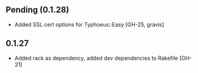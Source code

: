 Pending (0.1.28)
----------------
* Added SSL cert options for Typhoeus::Easy [GH-25, gravis]

0.1.27
------
* Added rack as dependency, added dev dependencies to Rakefile [GH-21]
